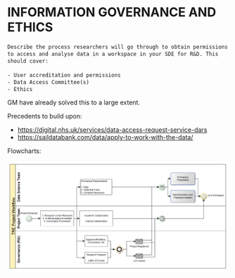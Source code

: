 # INFORMATION GOVERNANCE AND ETHICS

```{note}
Describe the process researchers will go through to obtain permissions to access and analyse data in a workspace in your SDE for R&D. This should cover:

- User accreditation and permissions
- Data Access Committee(s)
- Ethics  
```

GM have already solved this to a large extent.

Precedents to build upon:

- <https://digital.nhs.uk/services/data-access-request-service-dars>
- <https://saildatabank.com/data/apply-to-work-with-the-data/>

Flowcharts:

![DARS Flowchart](./images/tre_dars_flowchart.png)

